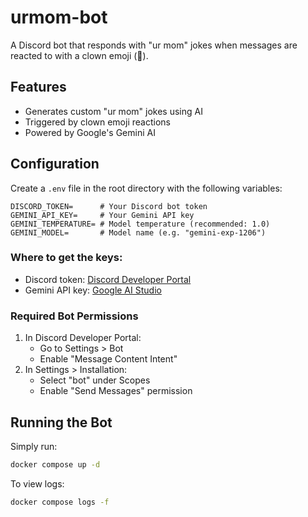 # urmom-bot

A Discord bot that responds with "ur mom" jokes when messages are reacted to with a clown emoji (🤡).

## Features
- Generates custom "ur mom" jokes using AI
- Triggered by clown emoji reactions
- Powered by Google's Gemini AI

## Configuration

Create a `.env` file in the root directory with the following variables:

```env
DISCORD_TOKEN=      # Your Discord bot token
GEMINI_API_KEY=     # Your Gemini API key
GEMINI_TEMPERATURE= # Model temperature (recommended: 1.0)
GEMINI_MODEL=       # Model name (e.g. "gemini-exp-1206")
```

### Where to get the keys:
- Discord token: [Discord Developer Portal](https://discord.com/developers/applications)
- Gemini API key: [Google AI Studio](https://aistudio.google.com)

### Required Bot Permissions
1. In Discord Developer Portal:
   - Go to Settings > Bot
   - Enable "Message Content Intent"
2. In Settings > Installation:
   - Select "bot" under Scopes
   - Enable "Send Messages" permission

## Running the Bot

Simply run:
```bash
docker compose up -d
```

To view logs:
```bash
docker compose logs -f
```